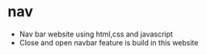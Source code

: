 # nav
- Nav bar website using html,css and javascript
- Close and open navbar feature is build in this website
